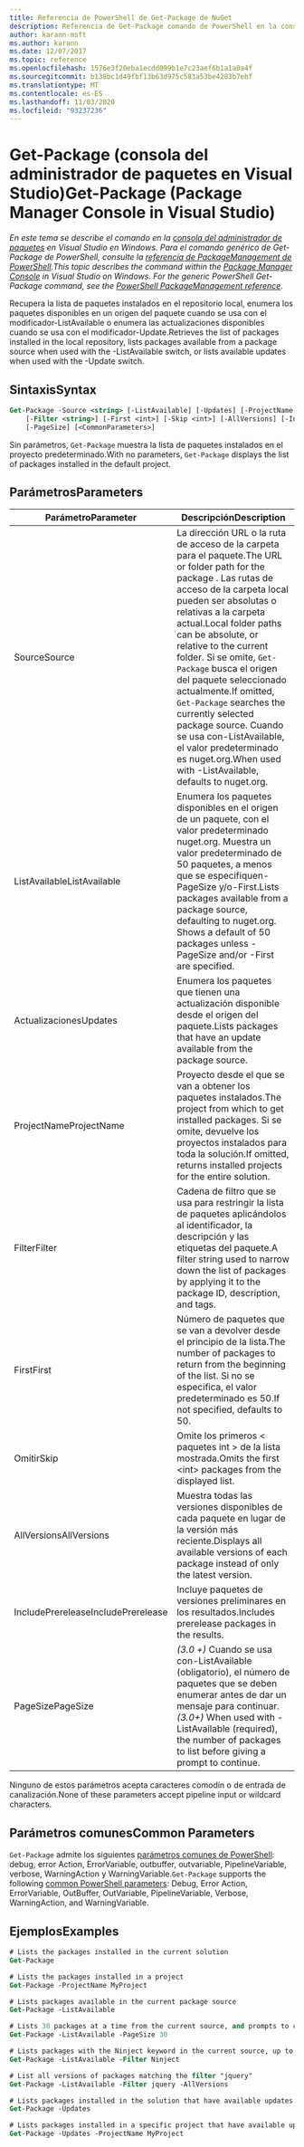 ```yaml
---
title: Referencia de PowerShell de Get-Package de NuGet
description: Referencia de Get-Package comando de PowerShell en la consola del administrador de paquetes NuGet en Visual Studio.
author: karann-msft
ms.author: karann
ms.date: 12/07/2017
ms.topic: reference
ms.openlocfilehash: 1576e3f20eba1ecdd099b1e7c23aef6b1a1a0a4f
ms.sourcegitcommit: b138bc1d49fbf13b63d975c581a53be4283b7ebf
ms.translationtype: MT
ms.contentlocale: es-ES
ms.lasthandoff: 11/03/2020
ms.locfileid: "93237236"
---
```

# <a name="get-package-package-manager-console-in-visual-studio"></a><span data-ttu-id="6d148-103">Get-Package (consola del administrador de paquetes en Visual Studio)</span><span class="sxs-lookup"><span data-stu-id="6d148-103">Get-Package (Package Manager Console in Visual Studio)</span></span>

<span data-ttu-id="6d148-104">*En este tema se describe el comando en la [consola del administrador de paquetes](../../consume-packages/install-use-packages-powershell.md) en Visual Studio en Windows. Para el comando genérico de Get-Package de PowerShell, consulte la [referencia de PackageManagement de PowerShell](/powershell/module/packagemanagement/?view=powershell-6).*</span><span class="sxs-lookup"><span data-stu-id="6d148-104">*This topic describes the command within the [Package Manager Console](../../consume-packages/install-use-packages-powershell.md) in Visual Studio on Windows. For the generic PowerShell Get-Package command, see the [PowerShell PackageManagement reference](/powershell/module/packagemanagement/?view=powershell-6).*</span></span>

<span data-ttu-id="6d148-105">Recupera la lista de paquetes instalados en el repositorio local, enumera los paquetes disponibles en un origen del paquete cuando se usa con el modificador-ListAvailable o enumera las actualizaciones disponibles cuando se usa con el modificador-Update.</span><span class="sxs-lookup"><span data-stu-id="6d148-105">Retrieves the list of packages installed in the local repository, lists packages available from a package source when used with the -ListAvailable switch, or lists available updates when used with the -Update switch.</span></span>

## <a name="syntax"></a><span data-ttu-id="6d148-106">Sintaxis</span><span class="sxs-lookup"><span data-stu-id="6d148-106">Syntax</span></span>

```ps
Get-Package -Source <string> [-ListAvailable] [-Updates] [-ProjectName <string>]
    [-Filter <string>] [-First <int>] [-Skip <int>] [-AllVersions] [-IncludePrerelease]
    [-PageSize] [<CommonParameters>]
```

<span data-ttu-id="6d148-107">Sin parámetros, `Get-Package` muestra la lista de paquetes instalados en el proyecto predeterminado.</span><span class="sxs-lookup"><span data-stu-id="6d148-107">With no parameters, `Get-Package` displays the list of packages installed in the default project.</span></span>

## <a name="parameters"></a><span data-ttu-id="6d148-108">Parámetros</span><span class="sxs-lookup"><span data-stu-id="6d148-108">Parameters</span></span>

| <span data-ttu-id="6d148-109">Parámetro</span><span class="sxs-lookup"><span data-stu-id="6d148-109">Parameter</span></span> | <span data-ttu-id="6d148-110">Descripción</span><span class="sxs-lookup"><span data-stu-id="6d148-110">Description</span></span> |
| --- | --- |
| <span data-ttu-id="6d148-111">Source</span><span class="sxs-lookup"><span data-stu-id="6d148-111">Source</span></span> | <span data-ttu-id="6d148-112">La dirección URL o la ruta de acceso de la carpeta para el paquete.</span><span class="sxs-lookup"><span data-stu-id="6d148-112">The URL or folder path for the package .</span></span> <span data-ttu-id="6d148-113">Las rutas de acceso de la carpeta local pueden ser absolutas o relativas a la carpeta actual.</span><span class="sxs-lookup"><span data-stu-id="6d148-113">Local folder paths can be absolute, or relative to the current folder.</span></span> <span data-ttu-id="6d148-114">Si se omite, `Get-Package` busca el origen del paquete seleccionado actualmente.</span><span class="sxs-lookup"><span data-stu-id="6d148-114">If omitted, `Get-Package` searches the currently selected package source.</span></span> <span data-ttu-id="6d148-115">Cuando se usa con-ListAvailable, el valor predeterminado es nuget.org.</span><span class="sxs-lookup"><span data-stu-id="6d148-115">When used with -ListAvailable, defaults to nuget.org.</span></span> |
| <span data-ttu-id="6d148-116">ListAvailable</span><span class="sxs-lookup"><span data-stu-id="6d148-116">ListAvailable</span></span> | <span data-ttu-id="6d148-117">Enumera los paquetes disponibles en el origen de un paquete, con el valor predeterminado nuget.org. Muestra un valor predeterminado de 50 paquetes, a menos que se especifiquen-PageSize y/o-First.</span><span class="sxs-lookup"><span data-stu-id="6d148-117">Lists packages available from a package source, defaulting to nuget.org. Shows a default of 50 packages unless -PageSize and/or -First are specified.</span></span> |
| <span data-ttu-id="6d148-118">Actualizaciones</span><span class="sxs-lookup"><span data-stu-id="6d148-118">Updates</span></span> | <span data-ttu-id="6d148-119">Enumera los paquetes que tienen una actualización disponible desde el origen del paquete.</span><span class="sxs-lookup"><span data-stu-id="6d148-119">Lists packages that have an update available from the package source.</span></span> |
| <span data-ttu-id="6d148-120">ProjectName</span><span class="sxs-lookup"><span data-stu-id="6d148-120">ProjectName</span></span> | <span data-ttu-id="6d148-121">Proyecto desde el que se van a obtener los paquetes instalados.</span><span class="sxs-lookup"><span data-stu-id="6d148-121">The project from which to get installed packages.</span></span> <span data-ttu-id="6d148-122">Si se omite, devuelve los proyectos instalados para toda la solución.</span><span class="sxs-lookup"><span data-stu-id="6d148-122">If omitted, returns installed projects for the entire solution.</span></span> |
| <span data-ttu-id="6d148-123">Filter</span><span class="sxs-lookup"><span data-stu-id="6d148-123">Filter</span></span> | <span data-ttu-id="6d148-124">Cadena de filtro que se usa para restringir la lista de paquetes aplicándolos al identificador, la descripción y las etiquetas del paquete.</span><span class="sxs-lookup"><span data-stu-id="6d148-124">A filter string used to narrow down the list of packages by applying it to the package ID, description, and tags.</span></span> |
| <span data-ttu-id="6d148-125">First</span><span class="sxs-lookup"><span data-stu-id="6d148-125">First</span></span> | <span data-ttu-id="6d148-126">Número de paquetes que se van a devolver desde el principio de la lista.</span><span class="sxs-lookup"><span data-stu-id="6d148-126">The number of packages to return from the beginning of the list.</span></span> <span data-ttu-id="6d148-127">Si no se especifica, el valor predeterminado es 50.</span><span class="sxs-lookup"><span data-stu-id="6d148-127">If not specified, defaults to 50.</span></span> |
| <span data-ttu-id="6d148-128">Omitir</span><span class="sxs-lookup"><span data-stu-id="6d148-128">Skip</span></span> | <span data-ttu-id="6d148-129">Omite los primeros &lt; paquetes int &gt; de la lista mostrada.</span><span class="sxs-lookup"><span data-stu-id="6d148-129">Omits the first &lt;int&gt; packages from the displayed list.</span></span>  |
| <span data-ttu-id="6d148-130">AllVersions</span><span class="sxs-lookup"><span data-stu-id="6d148-130">AllVersions</span></span> | <span data-ttu-id="6d148-131">Muestra todas las versiones disponibles de cada paquete en lugar de la versión más reciente.</span><span class="sxs-lookup"><span data-stu-id="6d148-131">Displays all available versions of each package instead of only the latest version.</span></span> |
| <span data-ttu-id="6d148-132">IncludePrerelease</span><span class="sxs-lookup"><span data-stu-id="6d148-132">IncludePrerelease</span></span> | <span data-ttu-id="6d148-133">Incluye paquetes de versiones preliminares en los resultados.</span><span class="sxs-lookup"><span data-stu-id="6d148-133">Includes prerelease packages in the results.</span></span> |
| <span data-ttu-id="6d148-134">PageSize</span><span class="sxs-lookup"><span data-stu-id="6d148-134">PageSize</span></span> | <span data-ttu-id="6d148-135">*(3.0 +)* Cuando se usa con-ListAvailable (obligatorio), el número de paquetes que se deben enumerar antes de dar un mensaje para continuar.</span><span class="sxs-lookup"><span data-stu-id="6d148-135">*(3.0+)* When used with -ListAvailable (required), the number of packages to list before giving a prompt to continue.</span></span> |

<span data-ttu-id="6d148-136">Ninguno de estos parámetros acepta caracteres comodín o de entrada de canalización.</span><span class="sxs-lookup"><span data-stu-id="6d148-136">None of these parameters accept pipeline input or wildcard characters.</span></span>

## <a name="common-parameters"></a><span data-ttu-id="6d148-137">Parámetros comunes</span><span class="sxs-lookup"><span data-stu-id="6d148-137">Common Parameters</span></span>

<span data-ttu-id="6d148-138">`Get-Package` admite los siguientes [parámetros comunes de PowerShell](/powershell/module/microsoft.powershell.core/about/about_commonparameters): debug, error Action, ErrorVariable, outbuffer, outvariable, PipelineVariable, verbose, WarningAction y WarningVariable.</span><span class="sxs-lookup"><span data-stu-id="6d148-138">`Get-Package` supports the following [common PowerShell parameters](/powershell/module/microsoft.powershell.core/about/about_commonparameters): Debug, Error Action, ErrorVariable, OutBuffer, OutVariable, PipelineVariable, Verbose, WarningAction, and WarningVariable.</span></span>

## <a name="examples"></a><span data-ttu-id="6d148-139">Ejemplos</span><span class="sxs-lookup"><span data-stu-id="6d148-139">Examples</span></span>

```ps
# Lists the packages installed in the current solution
Get-Package

# Lists the packages installed in a project
Get-Package -ProjectName MyProject

# Lists packages available in the current package source
Get-Package -ListAvailable

# Lists 30 packages at a time from the current source, and prompts to continue if more are available
Get-Package -ListAvailable -PageSize 30

# Lists packages with the Ninject keyword in the current source, up to 50
Get-Package -ListAvailable -Filter Ninject

# List all versions of packages matching the filter "jquery"
Get-Package -ListAvailable -Filter jquery -AllVersions

# Lists packages installed in the solution that have available updates
Get-Package -Updates

# Lists packages installed in a specific project that have available updates
Get-Package -Updates -ProjectName MyProject
```